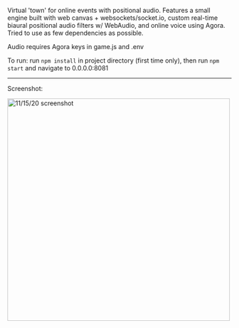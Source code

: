 Virtual 'town' for online events with positional audio. Features a small engine built with web canvas + websockets/socket.io, custom real-time biaural positional audio filters w/ WebAudio, and online voice using Agora. Tried to use as few dependencies as possible. 

Audio requires Agora keys in game.js and .env

To run: run `npm install` in project directory (first time only), then run `npm start` and navigate to 0.0.0.0:8081

<hr/>

Screenshot:

<img width="500" alt="11/15/20 screenshot" src="https://github.com/aiddun/tinytown/blob/main/screenshots/sc2.jpg">
